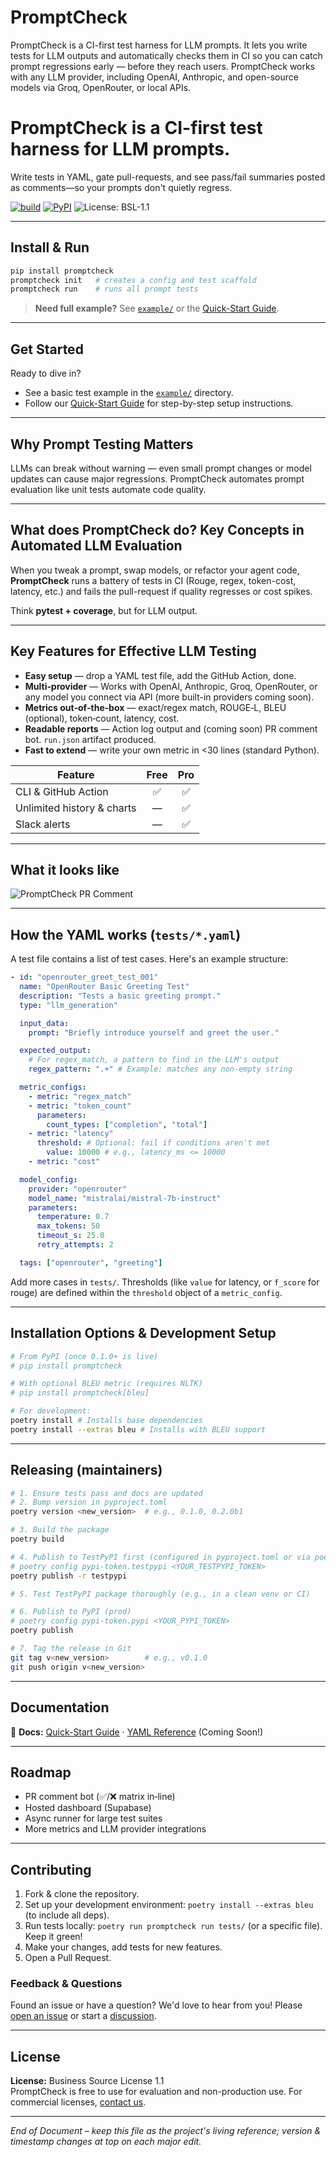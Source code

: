 # PromptCheck

PromptCheck is a CI-first test harness for LLM prompts. It lets you write tests for LLM outputs and automatically checks them in CI so you can catch prompt regressions early — before they reach users. PromptCheck works with any LLM provider, including OpenAI, Anthropic, and open-source models via Groq, OpenRouter, or local APIs.

# PromptCheck is a **CI-first test harness for LLM prompts**.  
Write tests in YAML, gate pull-requests, and see pass/fail summaries posted as
comments—so your prompts don't quietly regress.

[![build](https://github.com/b00gn1sh/promptcheck/actions/workflows/eval.yml/badge.svg)](https://github.com/b00gn1sh/promptcheck/actions)
[![PyPI](https://img.shields.io/pypi/v/promptcheck.svg)](https://pypi.org/project/promptcheck/)
![License: BSL-1.1](https://img.shields.io/badge/license-BSL--1.1-blue)

---

## Install & Run

```bash
pip install promptcheck
promptcheck init   # creates a config and test scaffold
promptcheck run    # runs all prompt tests
```

> **Need full example?** See [`example/`](https://github.com/PromptCheck/promptcheck/tree/main/example) or the [Quick-Start Guide](https://github.com/PromptCheck/promptcheck/blob/main/docs/quickstart.md).

---

## Get Started

Ready to dive in? 
*   See a basic test example in the [`example/`](https://github.com/PromptCheck/promptcheck/tree/main/example) directory.
*   Follow our [Quick-Start Guide](https://github.com/PromptCheck/promptcheck/blob/main/docs/quickstart.md) for step-by-step setup instructions.

---

## Why Prompt Testing Matters

LLMs can break without warning — even small prompt changes or model updates can cause major regressions. PromptCheck automates prompt evaluation like unit tests automate code quality.

---

## What does PromptCheck do? Key Concepts in Automated LLM Evaluation

When you tweak a prompt, swap models, or refactor your agent code, **PromptCheck** runs a battery of tests in CI (Rouge, regex, token-cost, latency, etc.) and fails the pull-request if quality regresses or cost spikes.

Think **pytest + coverage**, but for LLM output.

---

## Key Features for Effective LLM Testing

*   **Easy setup** — drop a YAML test file, add the GitHub Action, done.
*   **Multi‑provider** — Works with OpenAI, Anthropic, Groq, OpenRouter, or any model you connect via API (more built-in providers coming soon).
*   **Metrics out‑of‑the‑box** — exact/regex match, ROUGE‑L, BLEU (optional), token‑count, latency, cost.
*   **Readable reports** — Action log output and (coming soon) PR comment bot. `run.json` artifact produced.
*   **Fast to extend** — write your own metric in <30 lines (standard Python).

| Feature | Free | Pro |
|---------|:----:|:---:|
| CLI & GitHub Action | ✅ | ✅ |
| Unlimited history & charts | — | ✅ |
| Slack alerts | — | ✅ |

---

## What it looks like

![PromptCheck PR Comment](https://raw.githubusercontent.com/PromptCheck/promptcheck/main/docs/img/promptcheck_pr_comment.gif)

---

## How the YAML works (`tests/*.yaml`)

A test file contains a list of test cases. Here's an example structure:

```yaml
- id: "openrouter_greet_test_001"
  name: "OpenRouter Basic Greeting Test"
  description: "Tests a basic greeting prompt."
  type: "llm_generation"

  input_data:
    prompt: "Briefly introduce yourself and greet the user."

  expected_output:
    # For regex_match, a pattern to find in the LLM's output
    regex_pattern: ".+" # Example: matches any non-empty string

  metric_configs:
    - metric: "regex_match" 
    - metric: "token_count"
      parameters:
        count_types: ["completion", "total"]
    - metric: "latency"
      threshold: # Optional: fail if conditions aren't met
        value: 10000 # e.g., latency_ms <= 10000
    - metric: "cost" 

  model_config:
    provider: "openrouter"
    model_name: "mistralai/mistral-7b-instruct"
    parameters:
      temperature: 0.7
      max_tokens: 50
      timeout_s: 25.0 
      retry_attempts: 2

  tags: ["openrouter", "greeting"] 
```
Add more cases in `tests/`. Thresholds (like `value` for latency, or `f_score` for rouge) are defined within the `threshold` object of a `metric_config`.

---

## Installation Options & Development Setup

```bash
# From PyPI (once 0.1.0+ is live)
# pip install promptcheck

# With optional BLEU metric (requires NLTK)
# pip install promptcheck[bleu]

# For development:
poetry install # Installs base dependencies
poetry install --extras bleu # Installs with BLEU support
```

---

## Releasing (maintainers)

```bash
# 1. Ensure tests pass and docs are updated
# 2. Bump version in pyproject.toml
poetry version <new_version>  # e.g., 0.1.0, 0.2.0b1

# 3. Build the package
poetry build

# 4. Publish to TestPyPI first (configured in pyproject.toml or via poetry config)
# poetry config pypi-token.testpypi <YOUR_TESTPYPI_TOKEN>
poetry publish -r testpypi

# 5. Test TestPyPI package thoroughly (e.g., in a clean venv or CI)

# 6. Publish to PyPI (prod)
# poetry config pypi-token.pypi <YOUR_PYPI_TOKEN>
poetry publish

# 7. Tag the release in Git
git tag v<new_version>        # e.g., v0.1.0
git push origin v<new_version>
```

---

## Documentation

📖 **Docs:** [Quick-Start Guide](https://github.com/PromptCheck/promptcheck/blob/main/docs/quickstart.md) · [YAML Reference](docs/yaml_reference.md) (Coming Soon!)

---

## Roadmap

*   PR comment bot (✅/❌ matrix in‑line)
*   Hosted dashboard (Supabase)
*   Async runner for large test suites
*   More metrics and LLM provider integrations

---

## Contributing

1.  Fork & clone the repository.
2.  Set up your development environment: `poetry install --extras bleu` (to include all deps).
3.  Run tests locally: `poetry run promptcheck run tests/` (or a specific file). Keep it green!
4.  Make your changes, add tests for new features.
5.  Open a Pull Request.

### Feedback & Questions

Found an issue or have a question? We'd love to hear from you! Please [open an issue](https://github.com/b00gn1sh/promptcheck/issues) or start a [discussion](https://github.com/b00gn1sh/promptcheck/discussions).

---

## License

**License:** Business Source License 1.1  
PromptCheck is free to use for evaluation and non-production use. For commercial licenses, [contact us](mailto:support@promptcheckllm.com).

--- 

*End of Document – keep this file as the project's living reference; version & timestamp changes at top on each major edit.*

<!-- Workflow debug trigger --> 
